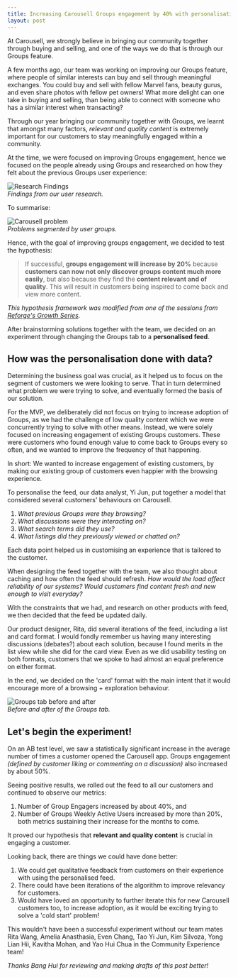 ```yaml
---
title: Increasing Carousell Groups engagement by 40% with personalisation
layout: post
---
```


At Carousell, we strongly believe in bringing our community together through buying and selling, and one of the ways we do that is through our Groups feature.

A few months ago, our team was working on improving our Groups feature, where people of similar interests can buy and sell through meaningful exchanges. You could buy and sell with fellow Marvel fans, beauty gurus, and even share photos with fellow pet owners! What more delight can one take in buying and selling, than being able to connect with someone who has a similar interest when transacting?

Through our year bringing our community together with Groups, we learnt that amongst many factors, <i>relevant and quality content</i> is extremely important for our customers to stay meaningfully engaged within a community.

At the time, we were focused on improving Groups engagement, hence we focused on the people already using Groups and researched on how they felt about the previous Groups user experience:

![Research Findings](https://huiyichia.com/images/groups-problem1.png)
<br><i>Findings from our user research.</i>

To summarise:

![Carousell problem](https://huiyichia.com/images/group-problems.png)
<br><i>Problems segmented by user groups.</i>

Hence, with the goal of improving groups engagement, we decided to test the hypothesis:

> If successful, <b>groups engagement will increase by 20%</b> because <b>customers can now not only discover groups content much more easily</b>, but also because they find the <b>content relevant and of quality</b>. This will result in customers being inspired to come back and view more content.

<i>This hypothesis framework was modified from one of the sessions from <a href="https://www.reforge.com/growth-series">Reforge's Growth Series</a>. </i>

After brainstorming solutions together with the team, we decided on an experiment through changing the Groups tab to a <b>personalised feed</b>.

## How was the personalisation done with data?

Determining the business goal was crucial, as it helped us to focus on the segment of customers we were looking to serve. That in turn determined what problem we were trying to solve, and eventually formed  the basis of our solution.

For the MVP, we deliberately did not focus on trying to increase adoption of Groups, as we had the challenge of low quality content which we were concurrently trying to solve with other means. Instead, we were solely focused on increasing engagement of existing Groups customers. These were customers who found enough value to come back to Groups every so often, and we wanted to improve the frequency of that happening.

In short: We wanted to increase engagement of existing customers, by making our existing group of customers even happier with the browsing experience.

To personalise the feed, our data analyst, Yi Jun, put together a model that considered several customers' behaviours on Carousell. 

1. <i>What previous Groups were they browsing? </i> 
2. <i>What discussions were they interacting on? </i>
3. <i>What search terms did they use? </i> 
4. <i>What listings did they previously viewed or chatted on?</i> 

Each data point helped us in customising an experience that is tailored to the customer.

When designing the feed together with the team, we also thought about caching and how often the feed should refresh. <i>How would the load affect reliability of our systems? Would customers find content fresh and new enough to visit everyday?</i>

With the constraints that we had, and research on other products with feed, we then decided that the feed be updated daily.

Our product designer, Rita, did several iterations of the feed, including a list and card format. I would fondly remember us having many interesting discussions (debates?) about each solution, because I found merits in the list view while she did for the card view. Even as we did usability testing on both formats, customers that we spoke to had almost an equal preference on either format.

In the end, we decided on the 'card' format with the main intent that it would encourage more of a browsing + exploration behaviour.

![Groups tab before and after](https://huiyichia.com/images/groups-before1.png)
<br><i>Before and after of the Groups tab.</i>

## Let's begin the experiment!

On an AB test level, we saw a statistically significant increase in the average number of times a customer opened the Carousell app. Groups engagement <i>(defined by customer liking or commenting on a discussion)</i> also increased by about 50%.

Seeing positive results, we rolled out the feed to all our customers and continued to observe our metrics:

1. Number of Group Engagers increased by about 40%, and
2. Number of Groups Weekly Active Users increased by more than 20%, both metrics sustaining their increase for the months to come.

It proved our hypothesis that <b>relevant and quality content</b> is crucial in engaging a customer.

Looking back, there are things we could have done better: 
1. We could get qualitative feedback from customers on their experience with using the personalised feed. 
2. There could have been iterations of the algorithm to improve relevancy for customers. 
3. Would have loved an opportunity to further iterate this for new Carousell customers too, to increase adoption, as it would be exciting trying to solve a 'cold start' problem!

This wouldn't have been a successful experiment without our team mates Rita Wang, Amelia Anasthasia, Even Chang, Tao Yi Jun, Kim Silvoza, Yong Lian Hii, Kavitha Mohan, and Yao Hui Chua in the Community Experience team!

<i>Thanks Bang Hui for reviewing and making drafts of this post better!</i>